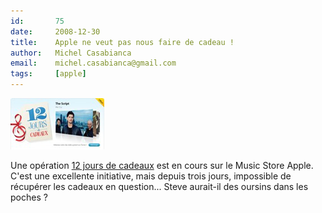 ```yaml
---
id:       75
date:     2008-12-30
title:    Apple ne veut pas nous faire de cadeau !
author:   Michel Casabianca
email:    michel.casabianca@gmail.com
tags:     [apple]
---
```


![](itunes-12-jours-cadeaux.png)

Une opération [12 jours de cadeaux](http://www.itunes12joursdecadeaux.fr/) est en cours sur le Music Store Apple. C'est une excellente initiative, mais depuis trois jours, impossible de récupérer les cadeaux en question... Steve aurait-il des oursins dans les poches ?

